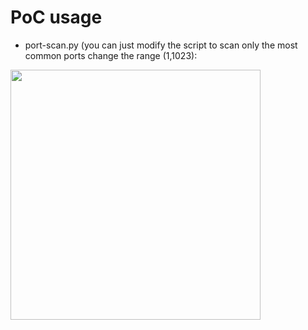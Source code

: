 # PoC usage

- port-scan.py (you can just modify the script to scan only the most common ports change the range (1,1023):

<img src="https://user-images.githubusercontent.com/63791682/154459705-4e2c71fb-b031-48b1-8c88-3d9e55a75159.png" width="400">
